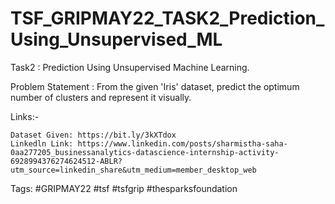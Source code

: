 # TSF_GRIPMAY22_TASK2_Prediction_Using_Unsupervised_ML

Task2 : Prediction Using Unsupervised Machine Learning.

Problem Statement : From the given 'Iris' dataset, predict the optimum number of clusters and represent it visually. 


Links:-

    Dataset Given: https://bit.ly/3kXTdox  
    Linkedln Link: https://www.linkedin.com/posts/sharmistha-saha-0aa277205_businessanalytics-datascience-internship-activity-6928994376274624512-ABLR?utm_source=linkedin_share&utm_medium=member_desktop_web
    
Tags:  #GRIPMAY22 #tsf #tsfgrip #thesparksfoundation    
